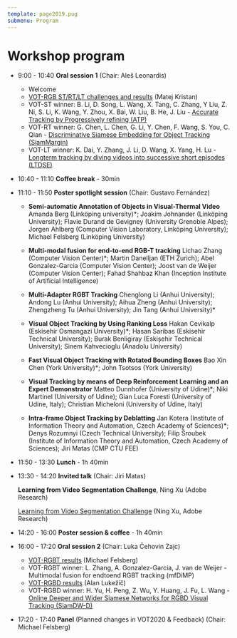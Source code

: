 ```yaml
---
template: page2019.pug
submenu: Program
---
```


# Workshop program

 * 9:00 - 10:40 **Oral session 1** (Chair: Aleš Leonardis)
   * Welcome
   * [VOT-RGB ST/RT/LT challenges and results](http://data.votchallenge.net/vot2019/presentations/vot2019_st_rt_lt.pdf) (Matej Kristan)
   * VOT-ST winner: B. Li, D. Song, L. Wang, X. Tang, C. Zhang, Y Liu, Z. Ni, S. Li, K. Wang, Y. Zhou, X. Bai, W. Liu, B. He, J. Liu - [Accurate Tracking by Progressively refining (ATP)](http://data.votchallenge.net/vot2019/presentations/vot2019_st-tracker.pdf)
   * VOT-RT winner: G. Chen, L. Chen, G. Li, Y. Chen, F. Wang, S. You, C. Qian - [Discriminative Siamese Embedding for Object Tracking (SiamMargin)](http://data.votchallenge.net/vot2019/presentations/vot2019_rt-tracker.pdf)
   * VOT-LT winner: K. Dai, Y. Zhang, J. Li, D. Wang, X. Yang, H. Lu - [Longterm tracking by diving videos into successive short episodes (LTDSE)](http://data.votchallenge.net/vot2019/presentations/vot2019_lt-tracker.pdf)

 * 10:40 - 11:10 **Coffee break** - 30min

 * 11:10 - 11:50 **Poster spotlight session** (Chair: Gustavo Fernández)

   * **Semi-automatic Annotation of Objects in Visual-Thermal Video**
     Amanda Berg (Linköping university)*; Joakim Johnander (Linköping University); Flavie Durand de Gevigney (University Grenoble Alpes); Jorgen Ahlberg (Computer Vision Laboratory, Linköping University); Michael Felsberg (Linköping University)

   * **Multi-modal fusion for end-to-end RGB-T tracking**
     Lichao Zhang (Computer Vision Center)*; Martin Danelljan (ETH Zurich); Abel Gonzalez-Garcia (Computer Vision Center); Joost van de Weijer (Computer Vision Center); Fahad Shahbaz Khan (Inception Institute of Artificial Intelligence)

   * **Multi-Adapter RGBT Tracking**
     Chenglong Li (Anhui University); Andong Lu (Anhui University); Aihua Zheng (Anhui University); Zhengzheng Tu (Anhui University); Jin Tang (Anhui University)*

   * **Visual Object Tracking by Using Ranking Loss**
     Hakan Cevikalp (Eskisehir Osmangazi University)*; Hasan Saribas (Eskisehir Technical University); Burak Benligiray (Eskişehir Technical University); Sinem Kahvecioglu (Anadolu University)

   * **Fast Visual Object Tracking with Rotated Bounding Boxes**
     Bao Xin Chen (York University)*; John Tsotsos (York University)

   * **Visual Tracking by means of Deep Reinforcement Learning and an Expert Demonstrator**
     Matteo Dunnhofer (University of Udine)*; Niki Martinel (University of Udine); Gian Luca Foresti (University of Udine, Italy); Christian Micheloni (University of Udine, Italy)

   * **Intra-frame Object Tracking by Deblatting**
     Jan Kotera (Institute of Information Theory and Automation, Czech Academy of Sciences)*; Denys Rozumnyi (Czech Technical University); Filip Šroubek (Institute of Information Theory and Automation, Czech Academy of Sciences); Jiri Matas (CMP CTU FEE)

 * 11:50 - 13:30 **Lunch** - 1h 40min

 * 13:30 - 14:20 **Invited talk** (Chair: Jiri Matas)

   **Learning from Video Segmentation Challenge**, Ning Xu (Adobe Research)

    [Learning from Video Segmentation Challenge](http://data.votchallenge.net/vot2019/presentations/vot2019_invited.pdf) (Ning Xu, Adobe Research)

 * 14:20 - 16:00 **Poster session & coffee** - 1h 40min

 * 16:00 - 17:20 **Oral session 2** (Chair: Luka Čehovin Zajc)

   * [VOT-RGBT results](http://data.votchallenge.net/vot2019/presentations/vot2019_rgbt.pdf) (Michael Felsberg)
   * VOT-RGBT winner: L. Zhang, A. Gonzalez-Garcia, J. van de Weijer - Multimodal fusion for endtoend RGBT tracking (mfDiMP)
   * [VOT-RGBD results](http://data.votchallenge.net/vot2019/presentations/vot2019_rgbd.pdf) (Alan Lukežič)
   * VOT-RGBD winner: H. Yu, H. Peng, Z. Wu, Y. Huang, J. Fu, L. Wang - [Online Deeper and Wider Siamese Networks for RGBD Visual Tracking (SiamDW-D)](http://data.votchallenge.net/vot2019/presentations/vot2019_rgbd-tracker.pdf)

 * 17:20 - 17:40 **Panel** (Planned changes in VOT2020 & Feedback) (Chair: Michael Felsberg)

